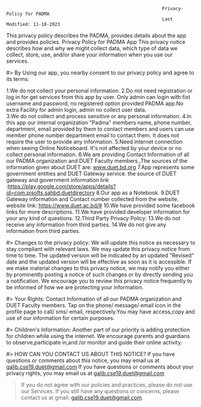                                                               Privacy-Policy for PADMA
                                                              Last Modified: 11-10-2023

This privacy policy describes the PADMA, provides details about the app and provides policies. Privacy Policy for PADMA App This privacy notice describes how and why we might collect data, which type of data we collect, store, use, and/or share your information when you use our services.

#> By Using our app, you nearby consent to our privacy policy and agree to its terms:

1.We do not collect your personal information.
2.Do not need registration or  log in for get services from this app by user. Only admin can login with fixt username and password, no registered option provided PADMA app.No extra Facility for admin login, admin no collect user data.  
3.We do not collect and process sensitive or any personal information.
4.In this app our internal organization "Padma" members name, phone number, department, email provided by them to contact members and users can use member phone number department email to contact them. It does not require the user to provide any information.
5.Need internet connection when seeing Online Noticeboard. It's not affected by your device or no collect personal information.
6.We are providing Contact Information of all our PADMA organization and DUET Faculty members.,The sources of the information given about DUET are: www.duet.bd.org
7.App represents some government entities and DUET Gateway service. the source of DUET gateway and  government information link :https://play.google.com/store/apps/details?id=com.pisofts.sahbd.duetdirectory
8.Our app as a Notebook.
9.DUET Gateway information and Contact number collected from the website. website link: https://www.duet.ac.bd/#
10.We have provided some facebook links for more descriptions.
11.We have provided developer information for your any kind of questions.
12.Third Party Privacy Policy: 
13.We do not receive any information from third parties. 
14.We do not give any information from third parties.

#> Changes to the privacy policy:
We will update this notice as necessary to stay compliant with relevant laws. We may update this privacy notice from time to time. The updated version will be indicated by an updated "Revised" date and the updated version will be effective as soon as it is accessible. If we make material changes to this privacy notice, we may notify you either by prominently posting a notice of such changes or by directly sending you a notification. We encourage you to review this privacy notice frequently to be informed of how we are protecting your information.

#> Your Rights: 
Contact Information of all our PADMA organization and DUET Faculty members. Tap on the phone/ message/ email icon in the profile page to call/ sms/ email, respectively.You may have access,copy and use of our information for certain purposes.

#> Children's Information: 
Another part of our priority is adding protection for children while using the internet. We encourage parents and guardians to observe,participate in,and /or monitor and guide their online activity.

#> HOW CAN YOU CONTACT US ABOUT THIS NOTICE? 
If you have questions or comments about this notice, you may email us at  galib.cse19.duet@gmail.com
If you have questions or comments about your privacy rights, you may email us at galib.cse19.duet@gmail.com

> If you do not agree with our policies and practices, please do not use our Services. If you still have any questions or concerns, please contact us at gmail: galib.cse19.duet@gmail.com.
